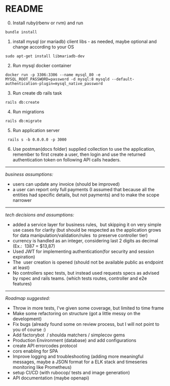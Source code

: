 # README

0) Install ruby(rbenv or rvm) and run
```
bundle install 
```

1) install mysql (or mariadb) client libs - as needed, maybe optional and change according to your OS
```
sudo apt-get install libmariadb-dev
```

2) Run mysql docker container
```
docker run -p 3306:3306 --name mysql_80 -e MYSQL_ROOT_PASSWORD=password -d mysql:8 mysqld --default-authentication-plugin=mysql_native_password
```

3) Run create db rails task
```
rails db:create
```

4) Run migrations
```
rails db:migrate
```

5) Run application server
``` 
 rails s -b 0.0.0.0 -p 3000
```

6) Use postman(docs folder) supplied collection to use the application, remember to first create a user, then login and use the returned
authentication token on following API calls headers.

---
*business assumptions:*

- users can update any invoice (should be improved)
- a user can report only full payments (I assumed that because all the entities had specific details, but not payments) and to make the scope narrower
---

*tech decisions and assumptions:*

- added a service layer for business rules,  but skipping it on very simple use cases for clarity (but should be respected as the application grows for data manipulation/validation/rules  to preserve controller tier)
- currency is handled as an integer, considering last 2 digits as decimal (Ex.:  1387 = $13,87)
- Used JWT for implementing authentication(for security and session expiration)
- The  user creation is opened (should not be available public as endpoint at least)
- No controllers spec tests, but instead used requests specs as advised by rspec and rails teams. (which tests routes, controller and e2e features)


---
*Roadmap suggested:*

- Throw in more tests, I've given some coverage, but limited to time frame
- Make some refactoring on structure (got a little messy on the development)
- Fix bugs (already found some on review process, but I will not point to you of course :)
- Add factorybot  / shoulda matchers / simplecov gems
- Production Environment (database) and add configurations
- create API errorcodes protocol
- cors enabling for SPA
- Improve logging and troubleshooting (adding more meaningful messages, maybe a JSON format for a ELK stack and timeseries monitoring like Prometheus)
- setup CI/CD (with rubocop/ tests and image generation)
- API documentation (maybe openapi)
